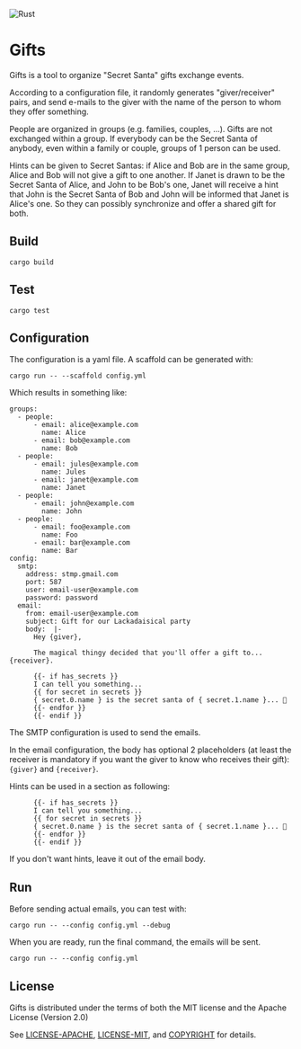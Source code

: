 ![Rust](https://github.com/guewen/gifts/workflows/Rust/badge.svg?branch=master)

# Gifts

Gifts is a tool to organize "Secret Santa" gifts exchange events.

According to a configuration file, it randomly generates "giver/receiver" pairs,
and send e-mails to the giver with the name of the person to whom they offer
something.

People are organized in groups (e.g. families, couples, ...). Gifts are not exchanged
within a group. If everybody can be the Secret Santa of anybody, even within a family or couple,
groups of 1 person can be used.

Hints can be given to Secret Santas: if Alice and Bob are in the same group, Alice and Bob will
not give a gift to one another. If Janet is drawn to be the Secret Santa of Alice, and John to
be Bob's one, Janet will receive a hint that John is the Secret Santa of Bob and John will be informed
that Janet is Alice's one. So they can possibly synchronize and offer a shared gift for both.

## Build

```
cargo build
```

## Test

```
cargo test
```

## Configuration

The configuration is a yaml file. A scaffold can be generated with:

```
cargo run -- --scaffold config.yml
```

Which results in something like:

```
groups:
  - people:
      - email: alice@example.com
        name: Alice
      - email: bob@example.com
        name: Bob
  - people:
      - email: jules@example.com
        name: Jules
      - email: janet@example.com
        name: Janet
  - people:
      - email: john@example.com
        name: John
  - people:
      - email: foo@example.com
        name: Foo
      - email: bar@example.com
        name: Bar
config:
  smtp:
    address: stmp.gmail.com
    port: 587
    user: email-user@example.com
    password: password
  email:
    from: email-user@example.com
    subject: Gift for our Lackadaisical party
    body:  |-
      Hey {giver},
      
      The magical thingy decided that you'll offer a gift to... {receiver}.
      
      {{- if has_secrets }}
      I can tell you something...
      {{ for secret in secrets }}
      { secret.0.name } is the secret santa of { secret.1.name }... 🤫
      {{- endfor }}
      {{- endif }}
```

The SMTP configuration is used to send the emails.

In the email configuration, the body has optional 2 placeholders (at least the
receiver is mandatory if you want the giver to know who receives their gift):
``{giver}`` and ``{receiver}``.

Hints can be used in a section as following:


```
      {{- if has_secrets }}
      I can tell you something...
      {{ for secret in secrets }}
      { secret.0.name } is the secret santa of { secret.1.name }... 🤫
      {{- endfor }}
      {{- endif }}
```

If you don't want hints, leave it out of the email body.


## Run

Before sending actual emails, you can test with:

```
cargo run -- --config config.yml --debug
```

When you are ready, run the final command, the emails will be sent.

```
cargo run -- --config config.yml
```

## License

Gifts is distributed under the terms of both the MIT license
and the Apache License (Version 2.0)

See [LICENSE-APACHE](LICENSE-APACHE), [LICENSE-MIT](LICENSE-MIT), and
[COPYRIGHT](COPYRIGHT) for details.
